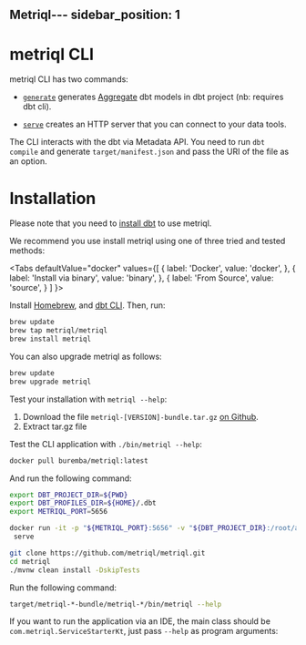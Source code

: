 Metriql---
sidebar_position: 1
---

# metriql CLI

metriql CLI has two commands:

* [`generate`](generate) generates [Aggregate](/introduction/aggregates) dbt models in dbt project (nb: requires dbt cli).

* [`serve`](serve) creates an HTTP server that you can connect to your data tools.

The CLI interacts with the dbt via Metadata API. You need to run `dbt compile` and generate `target/manifest.json` and pass the URI of the file as an option.

# Installation

Please note that you need to [install dbt](https://docs.getdbt.com/dbt-cli/installation) to use metriql. 

We recommend you use install metriql using one of three tried and tested methods:

<Tabs
  defaultValue="docker"
  values={[
    { label: 'Docker', value: 'docker', },
    { label: 'Install via binary', value: 'binary', },
    { label: 'From Source', value: 'source', }
  ]
}>
<TabItem value="homebrew">

Install [Homebrew](http://brew.sh/), and [dbt CLI](https://docs.getdbt.com/dbt-cli/installation#homebrew). Then, run:

``` bash
brew update
brew tap metriql/metriql
brew install metriql
```

You can also upgrade metriql as follows:

``` bash
brew update
brew upgrade metriql
```

Test your installation with `metriql --help`:
</TabItem>

<TabItem value="binary">

1. Download the file `metriql-[VERSION]-bundle.tar.gz` [on Github](https://github.com/metriql/metriql/packages/820012).
2. Extract tar.gz file

Test the CLI application with  `./bin/metriql --help`:

</TabItem>

<TabItem value="docker">

``` bash
docker pull buremba/metriql:latest
```

And run the following command:


``` bash
export DBT_PROJECT_DIR=${PWD}
export DBT_PROFILES_DIR=${HOME}/.dbt
export METRIQL_PORT=5656

docker run -it -p "${METRIQL_PORT}:5656" -v "${DBT_PROJECT_DIR}:/root/app" -v "${DBT_PROFILES_DIR}:/root/.dbt" -e METRIQL_RUN_HOST=0.0.0.0 -e DBT_PROJECT_DIR=/root/app buremba/metriql \
 serve
```

</TabItem>

<TabItem value="source">

``` bash
git clone https://github.com/metriql/metriql.git
cd metriql
./mvnw clean install -DskipTests
```

Run the following command:

``` bash
target/metriql-*-bundle/metriql-*/bin/metriql --help
```

If you want to run the application via an IDE, the main class should be `com.metriql.ServiceStarterKt`, just pass `--help` as program arguments:

</TabItem>

</Tabs>
